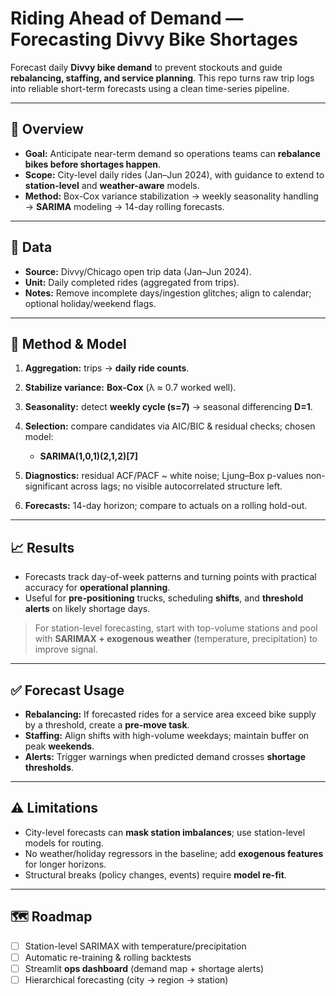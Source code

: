 # Riding Ahead of Demand — Forecasting Divvy Bike Shortages

Forecast daily **Divvy bike demand** to prevent stockouts and guide **rebalancing, staffing, and service planning**. This repo turns raw trip logs into reliable short-term forecasts using a clean time-series pipeline.

---

## 🚀 Overview

* **Goal:** Anticipate near-term demand so operations teams can **rebalance bikes before shortages happen**.
* **Scope:** City-level daily rides (Jan–Jun 2024), with guidance to extend to **station-level** and **weather-aware** models.
* **Method:** Box-Cox variance stabilization → weekly seasonality handling → **SARIMA** modeling → 14-day rolling forecasts.

---

## 🔢 Data

* **Source:** Divvy/Chicago open trip data (Jan–Jun 2024).
* **Unit:** Daily completed rides (aggregated from trips).
* **Notes:** Remove incomplete days/ingestion glitches; align to calendar; optional holiday/weekend flags.

---

## 🧪 Method & Model

1. **Aggregation:** trips → **daily ride counts**.
2. **Stabilize variance:** **Box-Cox** (λ ≈ 0.7 worked well).
3. **Seasonality:** detect **weekly cycle (s=7)** → seasonal differencing **D=1**.
4. **Selection:** compare candidates via AIC/BIC & residual checks; chosen model:

   * **SARIMA(1,0,1)(2,1,2)\[7]**
5. **Diagnostics:** residual ACF/PACF \~ white noise; Ljung–Box p-values non-significant across lags; no visible autocorrelated structure left.
6. **Forecasts:** 14-day horizon; compare to actuals on a rolling hold-out.

---

## 📈 Results

* Forecasts track day-of-week patterns and turning points with practical accuracy for **operational planning**.
* Useful for **pre-positioning** trucks, scheduling **shifts**, and **threshold alerts** on likely shortage days.

> For station-level forecasting, start with top-volume stations and pool with **SARIMAX + exogenous weather** (temperature, precipitation) to improve signal.

---

## ✅ Forecast Usage

* **Rebalancing:** If forecasted rides for a service area exceed bike supply by a threshold, create a **pre-move task**.
* **Staffing:** Align shifts with high-volume weekdays; maintain buffer on peak **weekends**.
* **Alerts:** Trigger warnings when predicted demand crosses **shortage thresholds**.

---

## ⚠️ Limitations

* City-level forecasts can **mask station imbalances**; use station-level models for routing.
* No weather/holiday regressors in the baseline; add **exogenous features** for longer horizons.
* Structural breaks (policy changes, events) require **model re-fit**.

---

## 🗺️ Roadmap

* [ ] Station-level SARIMAX with temperature/precipitation
* [ ] Automatic re-training & rolling backtests
* [ ] Streamlit **ops dashboard** (demand map + shortage alerts)
* [ ] Hierarchical forecasting (city → region → station)
